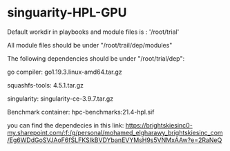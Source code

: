# singuarity-HPL-GPU

Default workdir in playbooks and module files is : '/root/trial'


All module files should be under "/root/trail/dep/modules"


The following dependencies should be under "/root/trial/dep":


go compiler: go1.19.3.linux-amd64.tar.gz


squashfs-tools: 4.5.1.tar.gz


singularity: singularity-ce-3.9.7.tar.gz


Benchmark container: hpc-benchmarks:21.4-hpl.sif


you can find the dependecies in this link: https://brightskiesinc0-my.sharepoint.com/:f:/g/personal/mohamed_elgharawy_brightskiesinc_com/Eg6WDdGoSVJAoF6fSLFKSIkBVDYbanEVYMsH9s5VNMxAAw?e=2RaNeQ
